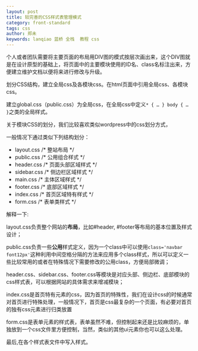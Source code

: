 ```yaml
---
layout: post
title: 较完善的CSS样式表管理模式
category: front-standard
tags: css
author: 郑未
keywords: lanqiao 蓝桥 全栈  教程 css
---
```


个人或者团队需要将主要页面的布局用DIV图的模式按层次画出来，这个DIV图就是在设计原型的基础上，将页面中的主要模块使用的ID名、class名标注出来，方便建立维护文档以便将来进行修改与升级。

划分CSS结构，建立全局css及各模块css。在html页面中引用全局css、各模块css。

建立global.css（public.css）为全局css，在全局css中定义`* { … } body { … }`之类的全局样式。

关于模块CSS的划分，我们比较喜欢类似wordpress中的css划分方式， 

一般情况下通过类似下列结构划分：

- layout.css /* 整站布局 */
- public.css /* 公用组合样式 */
- header.css /* 页面头部区域样式 */
- sidebar.css /* 侧边栏区域样式 */
- main.css /* 主体区域样式 */
- footer.css /* 底部区域样式 */
- index.css /* 首页区域特有样式 */
- form.css /* 表单类样式 */


解释一下:

layout.css负责整个网站的**布局**，比如#header, #footer等布局的基本位置及样式设计；

public.css负责一些**公用**样式定义，因为一个class中可以使用`class='navbar font12px'`这种利用中间空格分隔的方法来应用多个class样式，所以可以定义一些比较常用的或者在特殊情况下需要修改的公用class，方便局部微调；

header.css、sidebar.css、footer.css等模块是对应头部、侧边栏、底部模块的css样式表，可以根据网站的具体需求来增减模块；

index.css是首页特有元素的css，因为首页的特殊性，我们在设计css的时候通常对首页进行特殊处理，一般情况下，首页是css最复杂的一个页面，有必要对首页的独有css元素进行归类放置

form.css是表单元素的样式表，表单虽然不难，但控制起来还是比较麻烦的，单独放到一个css文件里方便控制，当然，类似的其他ui元素你也可以这么处理。

最后,在各个样式表文件中写入样式。